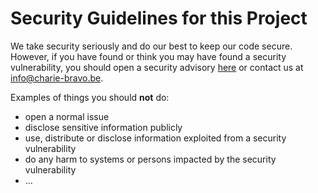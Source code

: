 # Security Guidelines for this Project

We take security seriously and do our best to keep our code secure. However, if you have found or think you may have found a security vulnerability, you should open a security advisory [here](./security/advisories/new) or contact us at info@charie-bravo.be.

Examples of things you should **not** do:

- open a normal issue
- disclose sensitive information publicly
- use, distribute or disclose information exploited from a security vulnerability
- do any harm to systems or persons impacted by the security vulnerability
- ...
